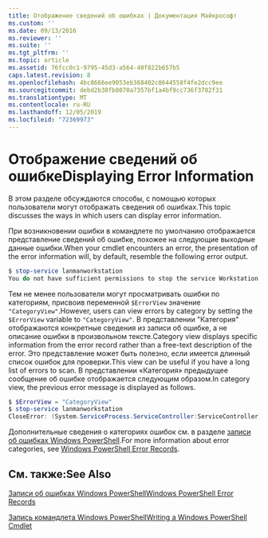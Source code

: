 ```yaml
---
title: Отображение сведений об ошибках | Документация Майкрософт
ms.custom: ''
ms.date: 09/13/2016
ms.reviewer: ''
ms.suite: ''
ms.tgt_pltfrm: ''
ms.topic: article
ms.assetid: 76fcc0c1-9795-45d3-a564-40f822b657b5
caps.latest.revision: 8
ms.openlocfilehash: 4bc8666ee9053eb368402c8644558f4fe2dcc9ee
ms.sourcegitcommit: debd2b38fb8070a7357bf1a4bf9cc736f3702f31
ms.translationtype: MT
ms.contentlocale: ru-RU
ms.lasthandoff: 12/05/2019
ms.locfileid: "72369973"
---
```

# <a name="displaying-error-information"></a><span data-ttu-id="a8328-102">Отображение сведений об ошибке</span><span class="sxs-lookup"><span data-stu-id="a8328-102">Displaying Error Information</span></span>

<span data-ttu-id="a8328-103">В этом разделе обсуждаются способы, с помощью которых пользователи могут отображать сведения об ошибках.</span><span class="sxs-lookup"><span data-stu-id="a8328-103">This topic discusses the ways in which users can display error information.</span></span>

<span data-ttu-id="a8328-104">При возникновении ошибки в командлете по умолчанию отображается представление сведений об ошибке, похожее на следующие выходные данные ошибки.</span><span class="sxs-lookup"><span data-stu-id="a8328-104">When your cmdlet encounters an error, the presentation of the error information will, by default, resemble the following error output.</span></span>

```powershell
$ stop-service lanmanworkstation
You do not have sufficient permissions to stop the service Workstation.
```

<span data-ttu-id="a8328-105">Тем не менее пользователи могут просматривать ошибки по категориям, присвоив переменной `$ErrorView` значение `"CategoryView"`.</span><span class="sxs-lookup"><span data-stu-id="a8328-105">However, users can view errors by category by setting the `$ErrorView` variable to `"CategoryView"`.</span></span> <span data-ttu-id="a8328-106">В представлении "Категория" отображаются конкретные сведения из записи об ошибке, а не описание ошибки в произвольном тексте.</span><span class="sxs-lookup"><span data-stu-id="a8328-106">Category view displays specific information from the error record rather than a free-text description of the error.</span></span> <span data-ttu-id="a8328-107">Это представление может быть полезно, если имеется длинный список ошибок для проверки.</span><span class="sxs-lookup"><span data-stu-id="a8328-107">This view can be useful if you have a long list of errors to scan.</span></span> <span data-ttu-id="a8328-108">В представлении «Категория» предыдущее сообщение об ошибке отображается следующим образом.</span><span class="sxs-lookup"><span data-stu-id="a8328-108">In category view, the previous error message is displayed as follows.</span></span>

```powershell
$ $ErrorView = "CategoryView"
$ stop-service lanmanworkstation
CloseError: (System.ServiceProcess.ServiceController:ServiceController) [stop-service], ServiceCommandException
```

<span data-ttu-id="a8328-109">Дополнительные сведения о категориях ошибок см. в разделе [записи об ошибках Windows PowerShell](./windows-powershell-error-records.md).</span><span class="sxs-lookup"><span data-stu-id="a8328-109">For more information about error categories, see [Windows PowerShell Error Records](./windows-powershell-error-records.md).</span></span>

## <a name="see-also"></a><span data-ttu-id="a8328-110">См. также:</span><span class="sxs-lookup"><span data-stu-id="a8328-110">See Also</span></span>

[<span data-ttu-id="a8328-111">Записи об ошибках Windows PowerShell</span><span class="sxs-lookup"><span data-stu-id="a8328-111">Windows PowerShell Error Records</span></span>](./windows-powershell-error-records.md)

[<span data-ttu-id="a8328-112">Запись командлета Windows PowerShell</span><span class="sxs-lookup"><span data-stu-id="a8328-112">Writing a Windows PowerShell Cmdlet</span></span>](./writing-a-windows-powershell-cmdlet.md)
